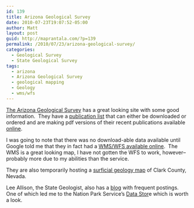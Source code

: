 ```yaml
---
id: 139
title: Arizona Geological Survey
date: 2010-07-23T19:07:52-05:00
author: Matt
layout: post
guid: http://maprantala.com/?p=139
permalink: /2010/07/23/arizona-geological-survey/
categories:
  - Geological Survey
  - State Geological Survey
tags:
  - arizona
  - Arizona Geological Survey
  - geological mapping
  - Geology
  - wms/wfs
---
```

[The Arizona Geological Survey](http://www.azgs.az.gov/) has a great looking site with some good information.  They have a [publication list](http://www.azgs.az.gov/publications_online/pubslist_2008.pdf) that can either be downloaded or ordered and are making pdf versions of their recent publications available [online](http://www.azgs.az.gov/publications_online.shtml).

I was going to note that there was no download-able data available until Google told me that they in fact had a [WMS/WFS available online](http://www.azgs.az.gov/services_azgeomap.shtml).  The WMS is a great looking map, I have not gotten the WFS to work, however&#8211;probably more due to my abilities than the service.

They are also temporarily hosting a [surficial geology map](http://services.azgs.az.gov/OnlineMaps/demos/nvClarkCounty.html) of Clark County, Nevada.

Lee Allison, the State Geologist, also has a [blog](http://arizonageology.blogspot.com/) with frequent postings.  One of which led me to the Nation Park Service&#8217;s [Data Stor](http://science.nature.nps.gov/nrdata/)e which is worth a look.
